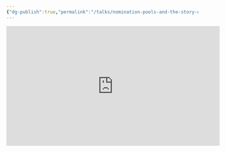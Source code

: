 ```yaml
---
{"dg-publish":true,"permalink":"/talks/nomination-pools-and-the-story-of-the-polkadot-s-n-po-s-polkadot-decoded-2022/","created":"2022-09-11T12:34:09.080+01:00","updated":"2023-08-28T14:03:43.640+01:00"}
---
```





<iframe width="560" height="315" src="https://www.youtube.com/embed/_wjAYivFQBU" title="YouTube video player" frameborder="0" allow="accelerometer; autoplay; clipboard-write; encrypted-media; gyroscope; picture-in-picture" allowfullscreen></iframe>
